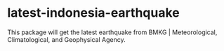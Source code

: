 # latest-indonesia-earthquake
This package will get the latest earthquake from BMKG | Meteorological, Climatological, and Geophysical Agency.
